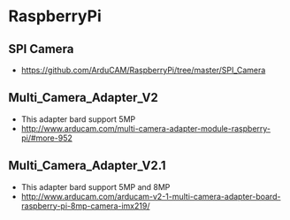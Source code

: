 # RaspberryPi
## SPI Camera
- https://github.com/ArduCAM/RaspberryPi/tree/master/SPI_Camera

## Multi_Camera_Adapter_V2
- This adapter bard support 5MP
- http://www.arducam.com/multi-camera-adapter-module-raspberry-pi/#more-952

## Multi_Camera_Adapter_V2.1
- This adapter bard support 5MP and 8MP
- http://www.arducam.com/arducam-v2-1-multi-camera-adapter-board-raspberry-pi-8mp-camera-imx219/

